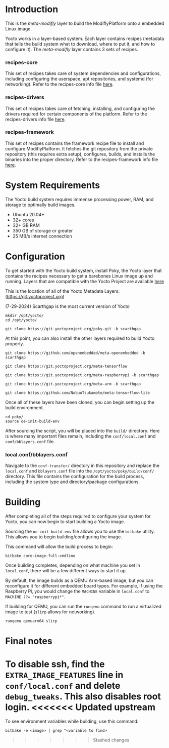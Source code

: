 # Introduction

This is the *meta-modifly* layer to build the ModiflyPlatform onto a embedded Linux image.

Yocto works in a layer-based system. Each layer contains recipes (metadata that tells the build system what to download, where to put it, and how to configure it). The *meta-modifly* layer contains 3 sets of recipes. 

### recipes-core

This set of recipes takes care of system dependencies and configurations, including configuring the userspace, apt repositories, and systemd (for networking). Refer to the recipes-core info file [here](recipes-core/recipes-core.md).

### recipes-drivers

This set of recipes takes care of fetching, installing, and configuring the drivers required for certain components of the platform. Refer to the recipes-drivers info file [here](recipes-drivers/recipes-drivers.md).

### recipes-framework

This set of recipes contains the framework recipe file to install and configure ModiflyPlatform. It fetches the git repository from the private repository (this requires extra setup), configures, builds, and installs the binaries into the proper directory. Refer to the recipes-framework info file [here](recipes-framework/modiflyplatform.md).

# System Requirements

The Yocto build system requires immense processing power, RAM, and storage to optimally build images. 

- Ubuntu 20.04+
- 32+ cores
- 32+ GB RAM
- 350 GB of storage or greater
- 25 MB/s internet connection

# Configuration

To get started with the Yocto build system, install Poky, the Yocto layer that contains the recipes necessary to get a barebones Linux image up and running. Layers that are compatible with the Yocto Project are available [here](https://layers.openembedded.org/layerindex/branch/scarthgap/layers/)

This is the location of all of the Yocto Metadata Layers: (https://git.yoctoproject.org)

(7-29-2024) Scarthgap is the most current version of Yocto

```
mkdir /opt/yocto/
cd /opt/yocto/

git clone https://git.yoctoproject.org/poky.git -b scarthgap
```

At this point, you can also install the other layers required to build Yocto properly.

```
git clone https://github.com/openembedded/meta-openembedded -b scarthgap

git clone https://git.yoctoproject.org/meta-tensorflow

git clone https://git.yoctoproject.org/meta-raspberrypi -b scarthgap

git clone https://git.yoctoproject.org/meta-arm -b scarthgap

git clone https://github.com/NobuoTsukamoto/meta-tensorflow-lite
```

Once all of these layers have been cloned, you can begin setting up the build environment.

```
cd poky/
source oe-init-build-env
```

After sourcing the script, you will be placed into the `build/` directory. Here is where many important files remain, including the `conf/local.conf` and `conf/bblayers.conf` file.

### local.conf/bblayers.conf

Navigate to the `conf-transfer/` directory in this repository and replace the `local.conf` and `bblayers.conf` file into the `/opt/yocto/poky/build/conf/` directory. This file contains the configuration for the build process, including the system type and directory/package configurations. 

# Building

After completing all of the steps required to configure your system for Yocto, you can now begin to start building a Yocto image. 

Sourcing the `oe-init-build-env` file allows you to use the `bitbake` utility. This allows you to begin building/configuring the image. 

This command will allow the build process to begin: 
```
bitbake core-image-full-cmdline
```

Once building completes, depending on what machine you set in `local.conf`, there will be a few different ways to start it up. 

By default, the image builds as a QEMU Arm-based image, but you can reconfigure it for different embedded board types. For example, if using the Raspberry Pi, you would change the `MACHINE` variable in `local.conf` to `MACHINE ??= "raspberrypi*"`.

If building for QEMU, you can run the `runqemu` command to run a virtualized image to test (`slirp` allows for networking).
```
runqemu qemuarm64 slirp
```

# Final notes
To disable ssh, find the `EXTRA_IMAGE_FEATURES` line in `conf/local.conf` and delete `debug_tweaks`. This also disables root login.
<<<<<<< Updated upstream
=======

To see environment variables while building, use this command:

```
bitbake -e <image> | grep ^<variable to find>
```
>>>>>>> Stashed changes
